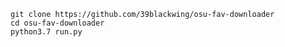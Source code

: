     git clone https://github.com/39blackwing/osu-fav-downloader
    cd osu-fav-downloader
    python3.7 run.py